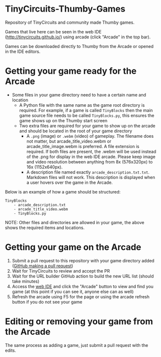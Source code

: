 # TinyCircuits-Thumby-Games

Repository of TinyCircuits and community made Thumby games.

Games that live here can be seen in the web IDE (http://tinycircuits.github.io/) using arcade (click "Arcade" in the top bar).

Games can be downloaded directly to Thumby from the Arcade or opened in the IDE editors.

# Getting your game ready for the Arcade
* Some files in your game directory need to have a certain name and location
    * A Python file with the same name as the game root directory is required. For example, if a game is called `TinyBlocks` then the main game source file needs to be called `TinyBlocks.py`, this ensures the game shows up on the Thumby start screen
    * Two extra files are required for your game to show up on the arcade and should be located in the root of your game directory
        * A `.png` (image) or `.webm` (video) of gameplay. The filename does not matter, but arcade_title_video.webm or arcade_title_image.webm is preferred. A file extension is required. If both files are present, the .webm will be used instead of the .png for display in the web IDE arcade. Please keep image and video resolution between anything from 8x (576x320px) to 16x (1152x640px).
        * A description file named exactly `arcade_description.txt.txt`. Markdown files will not work. This description is displayed when a user hovers over the game in the Arcade.

Below is an example of how a game should be structured:
```
TinyBlocks
    - arcade_description.txt
    - arcade_title_video.webm
    - TinyBlocks.py
```
NOTE: Other files and directories are allowed in your game, the above shows the required items and locations.

# Getting your game on the Arcade
1. Submit a pull request to this repository with your game directory added ([GitHub making a pull request](https://www.google.com/search?q=github+making+a+pull+request&rlz=1C1GCEA_enUS850US850&oq=github+making+a+pull+request&aqs=chrome..69i57j0i22i30l9.918j0j9&sourceid=chrome&ie=UTF-8))
2. Wait for TinyCircuits to review and accept the PR
3. Wait for the URL builder GitHub action to build the new URL list (should take minutes)
4. Access the [web IDE](http://tinycircuits.github.io/) and click the "Arcade" button to view and find you game (at this point if you can see it, anyone else can as well)
5. Refresh the arcade using F5 for the page or using the arcade refresh button if you do not see your game

# Editing or removing your game from the Arcade
The same process as adding a game, just submit a pull request with the edits.
